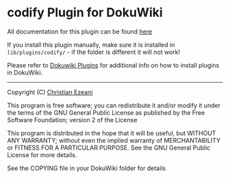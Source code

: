 # codify Plugin for DokuWiki

All documentation for this plugin can be found [here][plugin-url]

If you install this plugin manually, make sure it is installed in `lib/plugins/codify/` - if the folder is different it will not work!

Please refer to [Dokuwiki Plugins][plugins-dir-url] for additional info on how to install plugins in DokuWiki.

----

Copyright (C) [Christian Ezeani](https://github.com/christianezeani)

This program is free software; you can redistribute it and/or modify it under the terms of the GNU General Public License as published by the Free Software Foundation; version 2 of the License

This program is distributed in the hope that it will be useful, but WITHOUT ANY WARRANTY; without even the implied warranty of MERCHANTABILITY or FITNESS FOR A PARTICULAR PURPOSE.  See the GNU General Public License for more details.

See the COPYING file in your DokuWiki folder for details

[plugins-dir-url]: http://www.dokuwiki.org/plugins
[plugin-url]: http://www.dokuwiki.org/plugin:codify